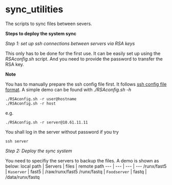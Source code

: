 # sync_utilities
The scripts to sync files between severs.

**Steps to deploy the system sync**

*Step 1: set up ssh connections between servers via RSA keys*

This only has to be done for the first use. It can be easily set up using the *RSAconfig.sh* script. And you need to provide the password to transfer the RSA key.

**Note** 

You has to manually prepare the ssh config file first. It follows [ssh config file format](https://man7.org/linux/man-pages/man5/ssh_config.5.html). A simple demo can be found with *./RSAconfig.sh -h*

```
./RSAconfig.sh -r user@hostname
./RSAconfig.sh -r host
```
e.g.
```
./RSAconfig.sh -r server@10.61.11.11
```
You shall log in the server without password if you try
```
ssh server
```

*Step 2: Deploy the sync system*

You need to specifiy the servers to backup the files.
A demo is shown as below:
local path | Servers | files | remote path
--- | --- | --- | ---
/runx/fast5 | `Kuserver` | fast5 | /raw/runx/fast5
/runx/fastq | `Foodserver` | fastq | /data/runx/fastq
